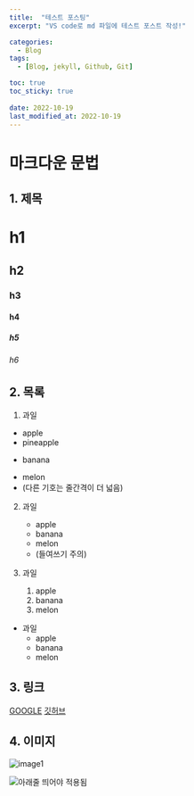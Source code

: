 ```yaml
---
title:  "테스트 포스팅"
excerpt: "VS code로 md 파일에 테스트 포스트 작성!"

categories:
  - Blog
tags:
  - [Blog, jekyll, Github, Git]

toc: true
toc_sticky: true
 
date: 2022-10-19
last_modified_at: 2022-10-19
---
```


# 마크다운 문법

## 1. 제목
# h1
## h2
### h3
#### h4
##### h5
###### h6

## 2. 목록
1. 과일
 - apple
 - pineapple
 * banana
 + melon
 + (다른 기호는 줄간격이 더 넓음)

2. 과일
   - apple
   * banana
   + melon
   + (들여쓰기 주의)

3. 과일
    1. apple
    2. banana
    3. melon

- 과일
  - apple
  - banana
  - melon

## 3. 링크
[GOOGLE](https://google.com)
[깃허브](https://github.com)

## 4. 이미지
![image1](http://t1.daumcdn.net/friends/prod/editor/dc8b3d02-a15a-4afa-a88b-989cf2a50476.jpg "라이언")

![아래줄 띄어야 적용됨][logo]

[logo]: http://t1.daumcdn.net/friends/prod/editor/dc8b3d02-a15a-4afa-a88b-989cf2a50476.jpg "춘식이"
